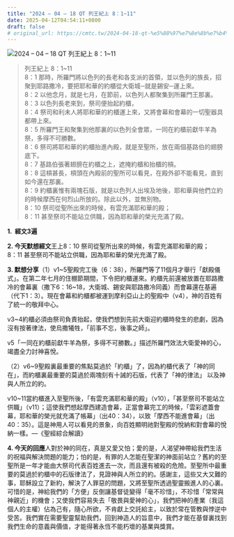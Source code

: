 ```yaml
---
title: "2024 – 04 – 18 QT 列王紀上 8：1~11"
date: 2025-04-12T04:54:11+0800
draft: false
# original_url: https://cmtc.tw/2024-04-18-qt-%e5%88%97%e7%8e%8b%e7%b4%80%e4%b8%8a-8%ef%bc%9a111
---
```


![2024 – 04 – 18 QT 列王紀上 8：1\~11](/images/qt.jpg  "2024 – 04 – 18 QT 列王紀上 8：1\~11")

> 列王紀上 8：1\~11  
> 8：1 那時，所羅門將以色列的長老和各支派的首領，並以色列的族長，招聚到耶路撒冷，要把耶和華的約櫃從大衛城─就是錫安─運上來。  
> 8：2 以他念月，就是七月，在節前，以色列人都聚集到所羅門王那裏。  
> 8：3 以色列長老來到，祭司便抬起約櫃，  
> 8：4 祭司和利未人將耶和華的約櫃運上來，又將會幕和會幕的一切聖器具都帶上來。  
> 8：5 所羅門王和聚集到他那裏的以色列全會眾，一同在約櫃前獻牛羊為祭，多得不可勝數。  
> 8：6 祭司將耶和華的約櫃抬進內殿，就是至聖所，放在兩個基路伯的翅膀底下。  
> 8：7 基路伯張著翅膀在約櫃之上，遮掩約櫃和抬櫃的槓。  
> 8：8 這槓甚長，槓頭在內殿前的聖所可以看見，在殿外卻不能看見，直到如今還在那裏。  
> 8：9 約櫃裏惟有兩塊石版，就是以色列人出埃及地後，耶和華與他們立約的時候摩西在何烈山所放的。除此以外，並無別物。  
> 8：10 祭司從聖所出來的時候，有雲充滿耶和華的殿；  
> 8：11 甚至祭司不能站立供職，因為耶和華的榮光充滿了殿。

**1.  經文3遍**

**2. 今天默想經文**王上8：10 祭司從聖所出來的時候，有雲充滿耶和華的殿；  
8：11 甚至祭司不能站立供職，因為耶和華的榮光充滿了殿。

**3. 默想分享**（1）v1\~5聖殿完工後（6：38），所羅門等了11個月才舉行「獻殿儀式」。在第二年七月的住棚節期間，下令把約櫃運來。約櫃先前還被放置在耶路撒冷的會幕裏（撒下6：16\~18，大衛城、錫安與耶路撒冷同義）而會幕還在基遍（代下1：3）。現在會幕和約櫃都被運到摩利亞山上的聖殿中（v4），神的百姓有了統一的敬拜中心。

v3\~4約櫃必須由祭司負責抬起，使我們想到先前大衛迎約櫃時發生的悲劇，因為沒有按著律法，使烏撒犧牲，「前事不忘，後事之師」。

v5「一同在約櫃前獻牛羊為祭，多得不可勝數。」描述所羅門效法大衛愛神的心，竭盡全力討神喜悅。

（2）v6\~9聖殿裏最重要的焦點莫過於「約櫃」了，因為約櫃代表了「神的同在」，而約櫃裏最重要的莫過於兩塊刻有十誡的石版，代表了「神的律法」 以及神與人所立的約。

v10\~11當約櫃進入至聖所後，「有雲充滿耶和華的殿」（v10），「甚至祭司不能站立供職」（v11）；這使我們想起摩西建造會幕，正當會幕完工的時候，「雲彩遮蓋會幕，耶和華的榮光就充滿了帳幕」（出40：34），以致「摩西不能進會幕」（出40：35）。這是神用人可以看見的景象，向百姓顯明祂對聖殿的悅納和對會幕的悅納一樣。—《聖經綜合解讀》

**4. 今天的回應**人對於神的同在，真是又愛又怕；愛的是，人渴望神帶給我們生活的祝福與解決問題的能力；怕的是，有罪的人怎能在聖潔的神面前站立？舊約的至聖所是一年才能由大祭司代表百姓進去一次，而且還有被殺的危險。至聖所中最重要的莫過於約櫃中的石版律法了，見證神與人所立的約。感謝主，這些又大又難的事，耶穌設立了新約，解決了人罪惡的問題，又將至聖所透過聖靈搬進人的心裏。可惜的是，神給我們的「方便」反倒讓基督徒變得「毫不珍惜」，不珍惜「常常與神親近」的機會；又使我們容易失去「敬畏與愛神的心」，我們把神的產業（我這個人的主權）佔為己有，隨心所欲，不肯獻上交託給主，以致於常在管教與悖逆中受苦。我們實在需要聖靈幫助我們，回到神造人的旨意中，我們才能在基督裏找到我們生命的意義與價值，才能得著永恆不能朽壞的基業與獎賞。
